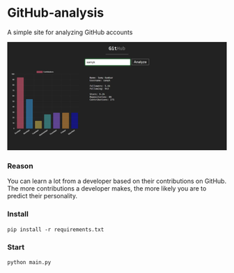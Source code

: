 # GitHub-analysis

A simple site for analyzing GitHub accounts

<img src="screenshot/Capture.PNG"/>

### Reason

You can learn a lot from a developer based on their contributions on GitHub.
The more contributions a developer makes, the more likely you are to predict their personality.

### Install

```
pip install -r requirements.txt
```

### Start

```
python main.py
```
